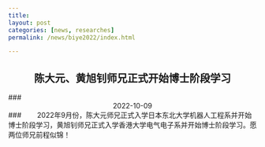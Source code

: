 ```yaml
---
title: 
layout: post
categories: [news, researches]
permalink: /news/biye2022/index.html

---
```

## <center>陈大元、黄旭钊师兄正式开始博士阶段学习</center>
<p> </p>
### <center>2022-10-09 </center>
### &emsp;&emsp;2022年9月份，陈大元师兄正式入学日本东北大学机器人工程系并开始博士阶段学习，黄旭钊师兄正式入学香港大学电气电子系并开始博士阶段学习。愿两位师兄前程似锦！


